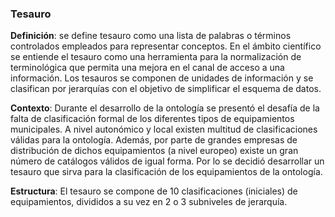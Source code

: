 ### Tesauro

**Definición**: se define tesauro como una lista de palabras o términos controlados empleados para representar conceptos. En el ámbito científico se entiende el tesauro como una herramienta para la normalización de terminológica que permita una mejora en el canal de acceso a una información. 
Los tesauros se componen de unidades de información y se clasifican por jerarquías con el objetivo de simplificar el esquema de datos. 

**Contexto**: Durante el desarrollo de la ontología se presentó el desafía de la falta de clasificación formal de los diferentes tipos de equipamientos municipales. 
A nivel autonómico y local existen multitud de clasificaciones válidas para la ontología. Además, por parte de grandes empresas de distribución de dichos equipamientos (a nivel europeo) existe un gran número de catálogos válidos de igual forma. Por lo se decidió desarrollar un tesauro que sirva para la clasificación de los equipamientos de la ontología. 

**Estructura**: El tesauro se compone de 10 clasificaciones (iniciales) de equipamientos, divididos a su vez en 2 o 3 subniveles de jerarquía.
